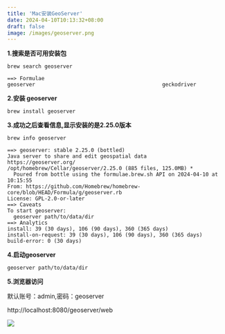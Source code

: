 ```yaml
---
title: 'Mac安装GeoServer'
date: 2024-04-10T10:13:32+08:00
draft: false
image: /images/geoserver.png
---
```


**1.搜索是否可用安装包**
```
brew search geoserver

==> Formulae
geoserver                                         geckodriver
```
**2.安装 geoserver**
```
brew install geoserver
```
**3.成功之后查看信息,显示安装的是2.25.0版本**
```
brew info geoserver

==> geoserver: stable 2.25.0 (bottled)
Java server to share and edit geospatial data
https://geoserver.org/
/opt/homebrew/Cellar/geoserver/2.25.0 (885 files, 125.0MB) *
  Poured from bottle using the formulae.brew.sh API on 2024-04-10 at 10:15:55
From: https://github.com/Homebrew/homebrew-core/blob/HEAD/Formula/g/geoserver.rb
License: GPL-2.0-or-later
==> Caveats
To start geoserver:
  geoserver path/to/data/dir
==> Analytics
install: 39 (30 days), 106 (90 days), 360 (365 days)
install-on-request: 39 (30 days), 106 (90 days), 360 (365 days)
build-error: 0 (30 days)
```
**4.启动geoserver**
```
geoserver path/to/data/dir
```
**5.浏览器访问**

默认账号：admin,密码：geoserver

http://localhost:8080/geoserver/web

![](/images/geoserver-web.png)
